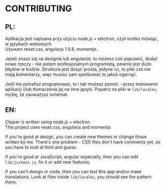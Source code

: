 # CONTRIBUTING
## PL:
Aplikacja jest napisana przy użyciu node.js + electron, czyli krótko mówiąc, w językach webowych.  
Używam reset.css, angularjs 1.5.8, momentjs.

Jeżeli znasz się na designie lub angularze, to możesz coś poprawić, dodać
nowe rzeczy - nie jestem profesjonalnym programistą, pewnie jest dużo błędów w kodzie. Struktura jest dosyć prosta, jedyne co, to pliki css nie mają komentarzy, więc musisz sam spróbować to jakoś ogarnąć.

Jeśli nie potrafisz programować, to i tak możesz pomóc - przez testowanie aplikacji
i/lub tłumaczenie jej na inne języki. Popatrz na pliki w ``lib/locales``, myślę, że zauważysz schemat.

## EN:
Clipper is written using node.js + electron.  
This project uses reset.css, angularjs and momentjs

If you're good at design, you can create new themes or change those written by me.
There's one problem - CSS files don't have comments yet, so you have to look at html and guess.

If you're good at JavaScript, angular especially, then you can edit ``lib/js/main.js``, fix it or add new features.

If you can't design or code, then you can test this app and/or make translations.
Look at files inside ``lib/locales``, you should see the pattern there.

